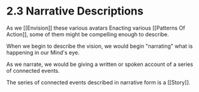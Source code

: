 # 2.3 Narrative Descriptions

As we [[Envision]] these various avatars Enacting various [[Patterns Of Action]], some of them might be compelling enough to describe.  

When we begin to describe the vision, we would begin "narrating" what is happening in our Mind's eye. 

As we narrate, we would be giving a written or spoken account of a series of connected events. 

The series of connected events described in narrative form is a [[Story]]. 

